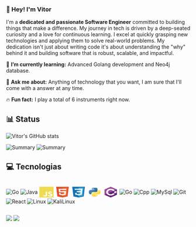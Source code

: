 ### 👋 Hey! I'm Vitor

I'm a **dedicated and passionate Software Engineer** committed to building things that make a difference. My journey in tech is driven by a deep-seated curiosity and a love for continuous learning. I excel at quickly grasping new technologies and applying them to solve real-world problems. My dedication isn't just about writing code it's about understanding the "why" behind it and building software that is robust, scalable, and impactful.

🌱 **I’m currently learning:** Advanced Golang development and Neo4j database.

🤔 **Ask me about:** Anything of technology that you want, I am sure that I'll come with a answer at any time.

🔥 **Fun fact:** I play a total of 6 instruments right now.

## 📊 Status

![Vitor's GitHub stats](https://github-readme-stats-kappa-rosy.vercel.app/api?username=VitorDeF&show_icons=true&theme=radical)

![Summary](https://github-profile-summary-cards.vercel.app/api/cards/repos-per-language?username=VitorDeF&theme=github_dark)
![Summary](https://github-profile-summary-cards.vercel.app/api/cards/most-commit-language?username=VitorDeF&theme=github_dark)

## 💻 Tecnologias

<div style="display: inline_block"><br>
  <img align="center" alt="Go" height="30" width="40" src="https://cdn.jsdelivr.net/gh/devicons/devicon@latest/icons/go/go-original-wordmark.svg" />
  <img align="center" alt="Java" height="30" width="40" src="https://cdn.jsdelivr.net/gh/devicons/devicon/icons/java/java-original.svg">
  <img align="center" alt="Js" height="30" width="40" src="https://raw.githubusercontent.com/devicons/devicon/master/icons/javascript/javascript-plain.svg">
  <img align="center" alt="HTML" height="30" width="40" src="https://raw.githubusercontent.com/devicons/devicon/master/icons/html5/html5-original.svg">
  <img align="center" alt="CSS" height="30" width="40" src="https://raw.githubusercontent.com/devicons/devicon/master/icons/css3/css3-original.svg">
  <img align="center" alt="Python" height="30" width="40" src="https://raw.githubusercontent.com/devicons/devicon/master/icons/python/python-original.svg">
  <img align="center" alt="Csharp" height="30" width="40" src="https://raw.githubusercontent.com/devicons/devicon/master/icons/csharp/csharp-original.svg">
  <img align="center" alt="Go" height="30" width="40" src="https://cdn.jsdelivr.net/gh/devicons/devicon@latest/icons/flutter/flutter-original.svg" />
  <img align="center" alt="Cpp" height="30" width="40" src="https://cdn.jsdelivr.net/gh/devicons/devicon@latest/icons/cplusplus/cplusplus-original.svg" />
  <img align="center" alt="MySql" height="30" width="40" src="https://cdn.jsdelivr.net/gh/devicons/devicon/icons/mysql/mysql-original.svg" />
  <img align="center" alt="Git" height="30" width="40" src="https://cdn.jsdelivr.net/gh/devicons/devicon@latest/icons/git/git-original-wordmark.svg" />
  <img align="center" alt="React" height="30" width="40" src="https://cdn.jsdelivr.net/gh/devicons/devicon@latest/icons/react/react-original.svg" />
  <img align="center" alt="Linux" height="30" width="40" src="https://cdn.jsdelivr.net/gh/devicons/devicon@latest/icons/linux/linux-original.svg" />
  <img align="center" alt="KaliLinux" height="30" width="40" src="https://cdn.jsdelivr.net/gh/devicons/devicon@latest/icons/kalilinux/kalilinux-original.svg" />

</div>
  
  ##
 
<div> 
  <a href = "mailto:vitorfigp@gmail.com"><img src="https://img.shields.io/badge/-Gmail-%23333?style=for-the-badge&logo=gmail&logoColor=white" target="_blank"></a>
  <a href="https://www.linkedin.com/in/vítor-pereira-15104223b" target="_blank"><img src="https://img.shields.io/badge/-LinkedIn-%230077B5?style=for-the-badge&logo=linkedin&logoColor=white" target="_blank"></a> 
</div>
